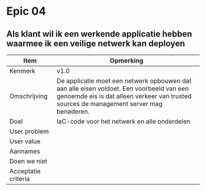 # Epic 04
 ## Als klant wil ik een werkende applicatie hebben waarmee ik een veilige netwerk kan deployen
| Item | Opmerking |
| ---- | --------- |
| Kenmerk | v1.0 |
| Omschrijving | De applicatie moet een netwerk opbouwen dat aan alle eisen voldoet. Een voorbeeld van een genoemde eis is dat alleen verkeer van trusted sources de management server mag benaderen. |
| Doel | IaC-code voor het netwerk en alle onderdelen |
| User problem |  | 
| User value | |
| Aannames |  |
| Doen we niet |  |
| Acceptatie criteria |  |